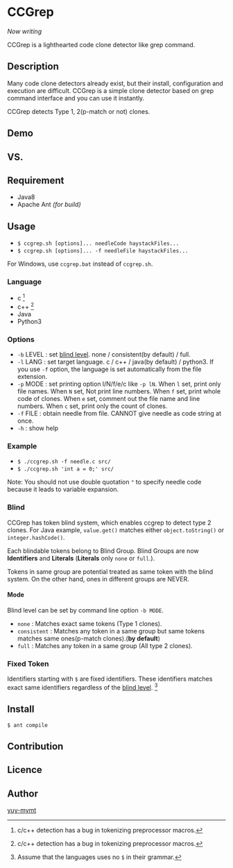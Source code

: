 CCGrep
====
*Now writing*

CCGrep is a lighthearted code clone detector like grep command.


## Description
Many code clone detectors already exist, but their install, configuration and execution are difficult.
CCGrep is a simple clone detector based on grep command interface and you can use it instantly.

CCGrep detects Type 1, 2(p-match or not) clones.

## Demo
## VS. 
## Requirement
 - Java8
 - Apache Ant *(for build)*

## Usage
 - `$ ccgrep.sh [options]... needleCode haystackFiles...`
 - `$ ccgrep.sh [options]... -f needleFile haystackFiles...`

For Windows, use `ccgrep.bat` instead of `ccgrep.sh`.

### Language
 - c [^c-bug]
 - c++ [^c-bug]
 - Java
 - Python3

[^c-bug]:c/c++ detection has a bug in tokenizing preprocessor macros.

### Options
 - `-b` LEVEL : set [blind level](#Blind). none / consistent(by default) / full.
 - `-l` LANG  : set target language. c / c++ / java(by default) / python3.
                If you use `-f` option, the language is set automatically from the file extension.
 - `-p` MODE  : set printing option l/N/f/e/c like `-p lN`.
                When `l` set, print only file names.
                When `N` set, Not print line numbers.
                When `f` set, print whole code of clones.
                When `e` set, comment out the file name and line numbers.
                When `c` set, print only the count of clones.
 - `-f` FILE  : obtain needle from file. CANNOT give needle as code string at once.
 - `-h`       : show help

### Example
 - `$ ./ccgrep.sh -f needle.c src/`
 - `$ ./ccgrep.sh 'int a = 0;' src/`

Note: You should not use double quotation `"` to specify needle code because it leads to variable expansion.

### Blind
CCGrep has token blind system, which enables ccgrep to detect type 2 clones.
For Java example, `value.get()` matches either `object.toString()` or `integer.hashCode()`.

Each blindable tokens belong to Blind Group.
Blind Groups are now **Identifiers** and **Literals** (**Literals** only `none` or `full`.).

Tokens in same group are potential treated as same token with the blind system.
On the other hand, ones in different groups are NEVER.

#### Mode
Blind level can be set by command line option `-b MODE`.
 - `none`       : Matches exact same tokens (Type 1 clones).
 - `consistent` : Matches any token in a same group but same tokens matches same ones(p-match clones).(**by default**)
 - `full`       : Matches any token in a same group (All type 2 clones).

### Fixed Token
Identifiers starting with `$` are fixed identifiers.
These identifiers matches exact same identifiers regardless of the [blind level](#Blind). [^dollar-assumption]

[^dollar-assumption]: Assume that the languages uses no `$` in their grammar.


## Install

`$ ant compile`

## Contribution
## Licence
## Author
[yuy-mymt](http://sel.ist.osaka-u.ac.jp/)
